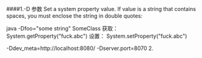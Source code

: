 ####1.-D 参数
Set a system property value. If value is a string that contains spaces, you must enclose the string in double quotes:

java -Dfoo="some string" SomeClass
获取：System.getProperty("fuck.abc")
设置： System.setProperty("fuck.abc")

-Ddev_meta=http://localhost:8080/
-Dserver.port=8070 2.
